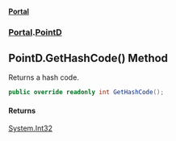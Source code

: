 #### [Portal](index.md 'index')
### [Portal](Portal.md 'Portal').[PointD](PointD.md 'Portal.PointD')

## PointD.GetHashCode() Method

Returns a hash code.

```csharp
public override readonly int GetHashCode();
```

#### Returns
[System.Int32](https://docs.microsoft.com/en-us/dotnet/api/System.Int32 'System.Int32')